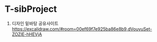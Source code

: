 # T-sibProject 

1. 디자인 밑바탕 공유사이트
https://excalidraw.com/#room=00ef69f7e925ba86e8b9,dVouyuSet-ZOZIE-hHEVjA

